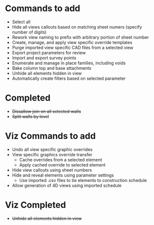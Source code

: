 # Commands to add

+ Select all
+ Hide all views callouts based on matching sheet numers (specify number of digits)
+ Rework view naming to prefix with arbitrary portion of sheet number
+ Create, manage, and apply view specific override templates
+ Purge imported view specific CAD files from a selected view
+ Export project parameters for review
+ Import and export survey points
+ Enumerate and manage in place families, including voids
+ Bake column top and base attachments
+ Unhide all elements hidden in view
+ Automatically create filters based on selected parameter

# Completed

+ ~~Dissallow join on all selected walls~~
+ ~~Split walls by level~~

# Viz Commands to add

+ Undo all view specific graphic overrides
+ View specific graphics override transfer
    - Cache overrides from a selected element
    - Apply cached override to selected element
+ Hide view callouts using sheet numbers
+ Hide and reveal elements using parameter settings
    - Use imported .csv files to tie elements to construction schedule
+ Allow generation of 4D views using imported schedule

# Viz Completed

+ ~~Unhide all elements hidden in view~~
